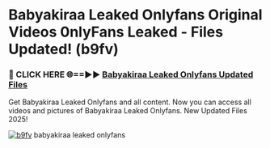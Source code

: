 # Babyakiraa Leaked Onlyfans Original Videos 0nlyFans Leaked - Files Updated! (b9fv)

<h3>🔴 CLICK HERE 🌐==►► <a href="https://best4dudes.click/HH4t6V" rel="nofollow">Babyakiraa Leaked Onlyfans Updated Files</a></h3>

Get Babyakiraa Leaked Onlyfans and all content. Now you can access all videos and pictures of Babyakiraa Leaked Onlyfans. New Updated Files 2025!

[![b9fv](https://github.com/user-attachments/assets/8c521d6e-e6e3-4a75-9320-d58ab9d79d5b)](https://best4dudes.click/HH4t6V)
babyakiraa leaked onlyfans